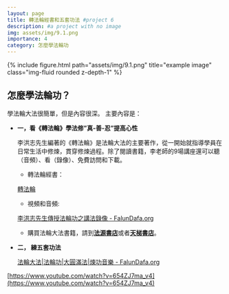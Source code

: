 ```yaml
---
layout: page
title: 轉法輪經書和五套功法 #project 6
description: #a project with no image
img: assets/img/9.1.png
importance: 4
category: 怎麼學法輪功
---
```

<div class="row">
    <div class="col-sm mt-3 mt-md-0">
        {% include figure.html path="assets/img/9.1.png" title="example image" class="img-fluid rounded z-depth-1" %}
    </div>
</div>



## 怎麼學法輪功？

學法輪大法很簡單，但是內容很深。 主要內容是：

- **一，看《轉法輪》學法修”真-善-忍”提高心性**
    
    李洪志先生編著的《轉法輪》是法輪大法的主要著作，從一開始就指導學員在日常生活中修煉，貫穿修煉過程。除了閱讀書籍，李老師的9場講座還可以聽（音頻）、看（錄像）、免費訪問和下載。
    
    - 轉法輪經書：
    
    [轉法輪](https://big5.falundafa.org/chibig5/zfl.htm)
    
    - 視頻和音頻:
    
    [李洪志先生傳授法輪功之講法錄像 - FalunDafa.org](https://big5.falundafa.org/falun-dafa-video-audio-9session.html)
    
    - 購買法輪大法書籍，請到[**法源書店**](https://fayuanbooks.com/zh/)或者[**天梯書店**](https://www.tiantibooks.org/falundafa/index.php?sl=ZH)。
- **二， 練五套功法**
    
    [法輪大法|法輪功|大圓滿法|煉功音樂 - FalunDafa.org](https://big5.falundafa.org/falun-dafa-video-audio.html)
    

[https://www.youtube.com/watch?v=654ZJ7ma_v4](https://www.youtube.com/watch?v=654ZJ7ma_v4)